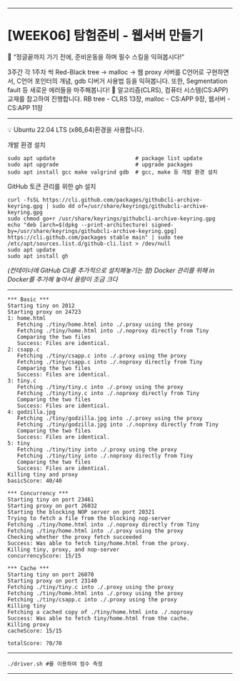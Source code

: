 ***********
# [WEEK06] 탐험준비 - 웹서버 만들기
📢 “정글끝까지 가기 전에, 준비운동을 하며 필수 스킬을 익혀봅시다!”

3주간 각 1주차 씩 Red-Black tree → malloc → 웹 proxy 서버를 C언어로 구현하면서, C언어 포인터의 개념, gdb 디버거 사용법 등을 익혀봅니다. 또한, Segmentation fault 등 새로운 에러들을 마주해봅니다! 🙂
알고리즘(CLRS), 컴퓨터 시스템(CS:APP) 교재를 참고하여 진행합니다.
RB tree - CLRS 13장, malloc - CS:APP 9장, 웹서버 - CS:APP 11장

***********
💡 Ubuntu 22.04 LTS (x86_64)환경을 사용합니다.

개발 환경 설치
```ubuntu
sudo apt update                         # package list update
sudo apt upgrade                        # upgrade packages
sudo apt install gcc make valgrind gdb  # gcc, make 등 개발 환경 설치
```

GitHub 토큰 관리를 위한 gh 설치 
```
curl -fsSL https://cli.github.com/packages/githubcli-archive-keyring.gpg | sudo dd of=/usr/share/keyrings/githubcli-archive-keyring.gpg
sudo chmod go+r /usr/share/keyrings/githubcli-archive-keyring.gpg
echo "deb [arch=$(dpkg --print-architecture) signed-by=/usr/share/keyrings/githubcli-archive-keyring.gpg] https://cli.github.com/packages stable main" | sudo tee /etc/apt/sources.list.d/github-cli.list > /dev/null
sudo apt update
sudo apt install gh
```
*(컨테이너에 GitHub Cli를 추가적으로 설치해놓기는 함)*
*Docker 관리를 위해 in Docker를 추가해 놓아서 용량이 조금 크다*
**********************************

```
*** Basic ***
Starting tiny on 2012
Starting proxy on 24723
1: home.html
   Fetching ./tiny/home.html into ./.proxy using the proxy
   Fetching ./tiny/home.html into ./.noproxy directly from Tiny
   Comparing the two files
   Success: Files are identical.
2: csapp.c
   Fetching ./tiny/csapp.c into ./.proxy using the proxy
   Fetching ./tiny/csapp.c into ./.noproxy directly from Tiny
   Comparing the two files
   Success: Files are identical.
3: tiny.c
   Fetching ./tiny/tiny.c into ./.proxy using the proxy
   Fetching ./tiny/tiny.c into ./.noproxy directly from Tiny
   Comparing the two files
   Success: Files are identical.
4: godzilla.jpg
   Fetching ./tiny/godzilla.jpg into ./.proxy using the proxy
   Fetching ./tiny/godzilla.jpg into ./.noproxy directly from Tiny
   Comparing the two files
   Success: Files are identical.
5: tiny
   Fetching ./tiny/tiny into ./.proxy using the proxy
   Fetching ./tiny/tiny into ./.noproxy directly from Tiny
   Comparing the two files
   Success: Files are identical.
Killing tiny and proxy
basicScore: 40/40

*** Concurrency ***
Starting tiny on port 23461
Starting proxy on port 26032
Starting the blocking NOP server on port 20321
Trying to fetch a file from the blocking nop-server
Fetching ./tiny/home.html into ./.noproxy directly from Tiny
Fetching ./tiny/home.html into ./.proxy using the proxy
Checking whether the proxy fetch succeeded
Success: Was able to fetch tiny/home.html from the proxy.
Killing tiny, proxy, and nop-server
concurrencyScore: 15/15

*** Cache ***
Starting tiny on port 26070
Starting proxy on port 23140
Fetching ./tiny/tiny.c into ./.proxy using the proxy
Fetching ./tiny/home.html into ./.proxy using the proxy
Fetching ./tiny/csapp.c into ./.proxy using the proxy
Killing tiny
Fetching a cached copy of ./tiny/home.html into ./.noproxy
Success: Was able to fetch tiny/home.html from the cache.
Killing proxy
cacheScore: 15/15

totalScore: 70/70
```

**********************************
```
./driver.sh #를 이용하여 점수 측정 
```
**********************************

